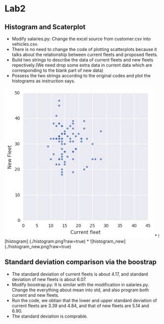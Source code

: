 # Lab2

## Histogram and Scaterplot
* Modify salaries.py: Change the excel source from customer.csv into vehicles.csv. 
* There is no need to change the code of plotting scatterplots because it talks about the relationship between current fleets and proposed fleets.
* Build two strings to describe the data of current fleets and new fleets repectively.(We need drop some extra data in current data which are corresponding to the blank part of new data)
* Possess the two strings according to  the original codes and plot the histograms as instruction says.

![scaterplot](./scaterplot.png?raw=true)
* 
![histogram] (./histogram.png?raw=true)
* 
![histogram_new] (./histogram_new.png?raw=true)


## Standard deviation comparison via the boostrap

* The standard deviation of current fleets is about 4.17, and standard deviation of new fleets is about 6.07.
* Modify boostrap.py: It is similar with the modification in salaries.py. Change the everything about mean into std, and also program both current and new fleets.
* Run the code, we obtian that the lower and upper standard deviation of current fleets are 3.39 and 4.84, and that of new fleets are 5.14 and 6.90.  
* The standard deviation is comprable.
	
